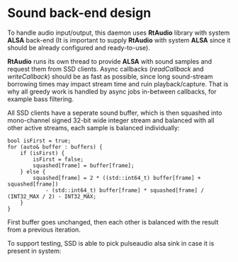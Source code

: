 # Sound back-end design

To handle audio input/output, this daemon uses **RtAudio** library with system
**ALSA** back-end (It is important to supply **RtAudio** with system **ALSA** since
it should be already configured and ready-to-use).

**RtAudio** runs its own thread to provide **ALSA** with sound samples and request them from SSD clients.
Async callbacks (*readCallback* and *writeCallback*) should be as fast as possible, since long sound-stream borrowing
times may impact stream time and ruin playback/capture. That is why all greedy work is handled by async jobs in-between
callbacks, for example bass filtering.

All SSD clients have a seperate sound buffer, which is then squashed into mono-channel signed 32-bit wide integer stream and balanced with all other active streams, each sample is balanced individually:

```
bool isFirst = true;
for (auto& buffer : buffers) {
    if (isFirst) {
        isFirst = false;
        squashed[frame] = buffer[frame];
    } else {
        squashed[frame] = 2 * ((std::int64_t) buffer[frame] + squashed[frame]) 
            - (std::int64_t) buffer[frame] * squashed[frame] / (INT32_MAX / 2) - INT32_MAX;
    }
}
```

First buffer goes unchanged, then each other is balanced with the result from a previous iteration.

To support testing, SSD is able to pick pulseaudio alsa sink in case it is present in system:

```

```